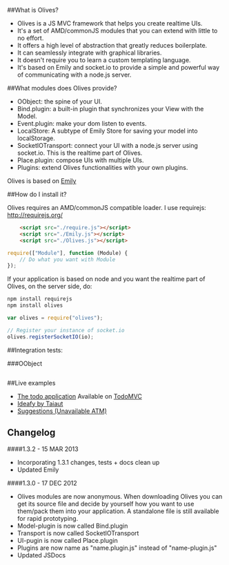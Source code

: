##What is Olives?

 * Olives is a JS MVC framework that helps you create realtime UIs.
 * It's a set of AMD/commonJS modules that you can extend with little to no effort.
 * It offers a high level of abstraction that greatly reduces boilerplate.
 * It can seamlessly integrate with graphical libraries.
 * It doesn't require you to learn a custom templating language.
 * It's based on Emily and socket.io to provide a simple and powerful way of communicating with a node.js server.

##What modules does Olives provide?

 * OObject: the spine of your UI.
 * Bind.plugin: a built-in plugin that synchronizes your View with the Model.
 * Event.plugin: make your dom listen to events.
 * LocalStore: A subtype of Emily Store for saving your model into localStorage.
 * SocketIOTransport: connect your UI with a node.js server using socket.io. This is the realtime part of Olives.
 * Place.plugin: compose UIs with multiple UIs.
 * Plugins: extend Olives functionalities with your own plugins.

Olives is based on [Emily](https://github.com/flams/emily)

##How do I install it?

Olives requires an AMD/commonJS compatible loader. I use requirejs: http://requirejs.org/

```html
	<script src="./require.js"></script>
	<script src="./Emily.js"></script>
	<script src="./Olives.js"></script>
```

```js
require(["Module"], function (Module) {
	// Do what you want with Module
});
```

If your application is based on node and you want the realtime part of Olives, on the server side, do:

```bash
npm install requirejs
npm install olives
```

```js
var olives = require("olives");

// Register your instance of socket.io
olives.registerSocketIO(io);
```

##Integration tests:

###OObject

```js

```


##Live examples

* [The todo application](http://flams.github.com/olives/todo/index.html) Available on [TodoMVC](http://todomvc.com)
* [Ideafy by Taiaut](http://www.taiaut.com/taiaut.com/index.php)
* [Suggestions (Unavailable ATM)]()

## Changelog

####1.3.2 - 15 MAR 2013

* Incorporating 1.3.1 changes, tests + docs clean up
* Updated Emily

####1.3.0 - 17 DEC 2012

 * Olives modules are now anonymous. When downloading Olives you can get its source file and decide by yourself how you want to use them/pack them into your application. A standalone file is still available for rapid prototyping.
 * Model-plugin is now called Bind.plugin
 * Transport is now called SocketIOTransport
 * UI-pugin is now called Place.plugin
 * Plugins are now name as "name.plugin.js" instead of "name-plugin.js"
 * Updated JSDocs




